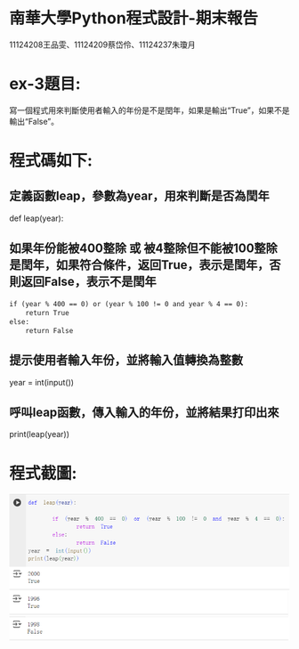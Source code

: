 # 南華大學Python程式設計-期末報告
11124208王品雯、11124209蔡岱伶、11124237朱瓊月
# ex-3題目:
寫一個程式用來判斷使用者輸入的年份是不是閏年，如果是輸出“True”，如果不是輸出“False”。
# 程式碼如下:
## 定義函數leap，參數為year，用來判斷是否為閏年
def leap(year):
## 如果年份能被400整除 或 被4整除但不能被100整除 是閏年，如果符合條件，返回True，表示是閏年，否則返回False，表示不是閏年
    if (year % 400 == 0) or (year % 100 != 0 and year % 4 == 0):
        return True  
    else:
        return False
## 提示使用者輸入年份，並將輸入值轉換為整數
year = int(input())
## 呼叫leap函數，傳入輸入的年份，並將結果打印出來
print(leap(year))
# 程式截圖:
![ex-3判斷閏年截圖](https://github.com/aY-Dling/-final-exam/blob/main/ex.3%E9%96%8F%E5%B9%B4.png?raw=true)
